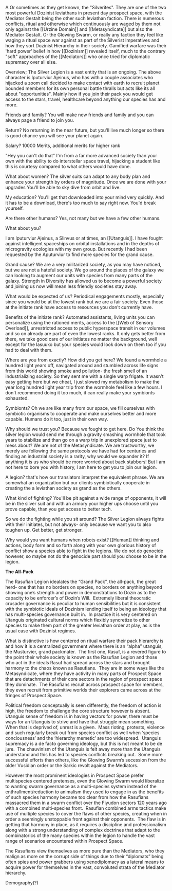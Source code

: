 A
Or sometimes as they get known, the "Silverites".  They are one of the two most powerful Dozinist leviathans in present day prospect space, with the Mediator Gestalt being the other such leviathan faction.  There is numerous conflicts, ritual and otherwise which continuously are waged by them not only against the [[Urzine Domain]] and [[Metasyndicate]] but also the Mediator Gestalt.  Or the Glowing Swarm, or really any faction they feel like waging a ritual space war against as part of the Silverist Imperatives and how they sort Dozinist Hierarchy in their society.  Gamified warfare was their 'hard power' belief in how [[Dozinism]] revealed itself, much to the contrary "soft" approaches of the [[Mediators]] who once tried for diplomatic supremacy over all else.  

Overview; The Silver Legion is a vast entity that is an ongoing. The above character is Iputurviur Ajeinus, who has with a couple associates who hijacked a zoom call decided to make contact with earth to recruit planet bounded members for its own personal battle thralls but acts like its all about "opportunities". Mainly how if you join their pack you would get access to the stars, travel, healthcare beyond anything our species has and more.

Friends and family? You will make new friends and family and you can always page a friend to join you.

Return? No returning in the near future, but you'll live much longer so there is good chance you will see your planet again.

Salary? 10000 Merits, additional merits for higher rank

"Hey you can't do that" I'm from a far more advanced society than your own with the ability to do interstellar space travel, hijacking a student like this is courtesy compared to what others would have done.

What about women? The silver suits can adapt to any body plan and enhance your strength by orders of magnitude. Once we are done with your upgrades You'll be able to sky dive from orbit and live.

My education? You'll get that downloaded into your mind very quickly. And it has to be a download, there's too much to say right now. You'd break yourself.

Are there other humans? Yes, not many but we have a few other humans.

What about you?

I am Iputurviur Ajeinus, a Slinvus or at times, an [[Utanguis]]. I have fought against intelligent spaceships on orbital installations and in the depths of microgravity ecologies with my own group. But recently I had been requested by the Aputurviur to find more species for the grand cause.

Grand cause? We are a very militarized society, as you may have noticed, but we are not a hateful society. We go around the places of the galaxy we can looking to augment our units with species from many parts of the galaxy. Strength in Diversity has allowed us to become a powerful society and joining us now will mean less friendly societies stay away.

What would be expected of us? Periodical engagements mostly, especially since you would be at the lowest rank but we are a fair society. Even those at the initiate rank have access to resources you don't currently have.

Benefits of the initiate rank? Automated assistants, living units you can personalize using the rationed merits, access to the [[Web of Sensory Overload]], unrestricted access to public hyperspace transit in our volumes and so on already are part of even the lowest ranks. It only gets better from there, we take good care of our initiates no matter the background, well except for the lasuuko but your species would look down on them too if you had to deal with them.

Where are you from exactly? How did you get here? We found a wormhole a hundred light years off, navigated around and stumbled across life signs from this world showing smoke and pollution- the fresh smell of an industrializing society. So they sent me with a single warp frigate. It wasn't easy getting here but we cheat, I just slowed my metabolism to make the year long hundred light year trip from the wormhole feel like a few hours. I don't recommend doing it too much, it can really make your symbionts exhausted.

Symbionts? Oh we are like many from our space, we fill ourselves with symbiotic organisms to cooperate and make ourselves better and more capable. Humans do it too, just in their own way.

Why should we trust you? Because we fought to get here. Do You think the silver legion would send me through a gravity smashing wormhole that took years to stabilize and than go on a warp trip in unexplored space just to mess about? We are not of the Metasyndicate. We are trustworthy, we merely are following the same protocols we have had for centuries and finding an industrial society is a rarity, why would we squander it? If anything it is us who should be more worried about back stabbers! But I am not here to bore you with history, I am here to get you to join our legion.

A legion? that's how our translators interpret the equivalent phrase. We are somewhat an organization but our clients symbiotically cooperate in creating the a leviathan society as grand as the others.

What kind of fighting? You'll be pit against a wide range of opponents, it will be in the silver suit and with an armory your higher ups choose until you prove capable, than you get access to better tech.

So we do the fighting while you sit around? The Silver Legion always fights with their initiates, but not always- only because we want you to also toughen up. Get better, get stronger.

Why would you want humans when robots exist? [[Human]] thinking and actions, body form and so forth along with your own glorious history of conflict show a species able to fight in the legions. We do not do genocide however, so maybe not do the genocide part should you choose to be in the legion.

**The All-Pack**

The Rasufian Legion idealates the “Grand Pack”, the all-pack, the great herd- one that has no borders on species, no borders on anything beyond showing one’s strength and power in demonstrations to Dozin as to the capacity to be enforcer’s of Dozin’s Will.  Extremely liberal theocratic crusader governance is peculiar to human sensibilities but it is consistent with the symbiotic ideals of Dozinism lending itself to being an ideology that has multi-species governance built in.  In practice it is very centered on Utanguis originated cultural norms which flexibly syncretize to other species to make them part of the greater leviathan order at play, as is the usual case with Dozinist regimes. 

What is distinctive is how centered on ritual warfare their pack hierarchy is and how it is a centralized government where there is an “alpha” utanguis, the Musturvier, grand packmater.  The first one, Rasuf, is a revered figure to the point their whole society is known as the Rasufian Legion and those who act in the ideals Rasuf had spread across the stars and brought harmony to the chaos known as Rasufians.  They are in some ways like the Metasyndicate, where they have activity in many parts of Prospect Space that are detachments of their core sectors in the region of prospect space they dominate.  The Rasufians recruit across prospect space for members, they even recruit from primitive worlds their explorers came across at the fringes of Prospect Space. 

Political freedom conceptually is seen differently, the freedom of action is high, the freedom to challenge the core structure however is absent.  Utanguis sense of freedom is in having vectors for power, there must be ways for an Utanguis to strive and have that struggle mean something.  When that is deprived of, unrest is a given.  Mass rioting, protests, violence and such regularly break out from species conflict as well when ‘species conciousness’ and the ‘hierarchy memetic’ are too widespread.  Utanguis supremacy is a de facto governing ideology, but this is not meant to be de jure.  The chauvinism of the Utanguis is felt away more than the Utanguis understand and this has led to species conflicts breaking out.  Some more successful efforts than others, like the Glowing Swarm’s secession from the older Vusidian order or the Sarkic revolt against the Mediators. 

However the most prominent ideologies in Prospect Space prefer multispecies centered pretenses, even the Glowing Swarm would liberalize to wanting swarm governance as a multi-species system instead of the enthrallment/reduction to animalism they used to engage in as the benefits of such species harmony became too clear from how the Rasufians massacred them in a swarm conflict over the Fiyudon sectors 120 years ago with a combined multi-species front.  Rasufian combined arms tactics make use of multiple species to cover the flaws of other species, creating when in order a seemingly unstoppable front against their opponents.  The flaw is in getting that harmony in place, as it requires a discipline and professionalism along with a strong understanding of complex doctrines that adapt to the combinatorics of the many species within the legion to handle the vast range of scenarios encountered within Prospect Space.

The Rasufians view themselves as more pure than the Mediators, who they malign as more on the corrupt side of things due to their “diplomats” being often spies and power grabbers using xenodiplomacy as a lateral means to acquire power for themselves in the vast, convoluted strata of the Mediator hierarchy. 


Demography(?)